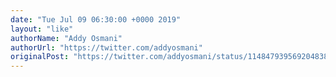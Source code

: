 ```yaml
---
date: "Tue Jul 09 06:30:00 +0000 2019"
layout: "like"
authorName: "Addy Osmani"
authorUrl: "https://twitter.com/addyosmani"
originalPost: "https://twitter.com/addyosmani/status/1148479395692048384"
---
```


